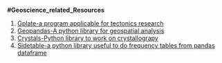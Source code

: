 **#Geoscience_related_Resources**

1. [Gplate-a program applicable for tectonics research](https://www.gplates.org/)
2. [Geopandas-A python library for geospatial analysis](https://geopandas.org/en/stable/getting_started/install.html)
3. [Crystals-Python library to work on crystallograpy](https://crystals.readthedocs.io/en/master/installation.html)
4. [Sidetable-a python library useful to do frequency tables from pandas dataframe](https://pbpython.com/sidetable.html)
